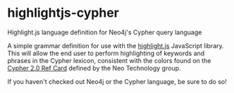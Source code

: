 highlightjs-cypher
==================

Highlight.js language definition for Neo4j's Cypher query language

A simple grammar definition for use with the [highlight.js](http://www.highlightjs.org) JavaScript library.  This will allow the end user to perform highlighting of keywords and phrases in the Cypher lexicon, consistent with the colors found on the [Cypher 2.0 Ref Card](http://docs.neo4j.org/refcard/2.0/) defined by the Neo Technology group. 

If you haven't checked out Neo4j or the Cypher language, be sure to do so!
